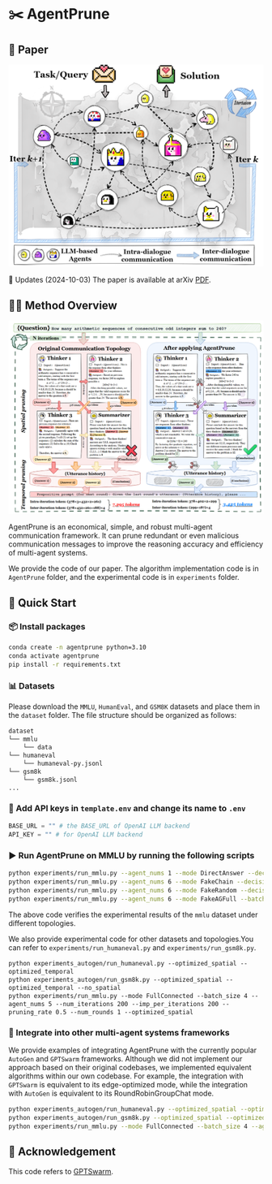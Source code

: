 # ✂️ AgentPrune

## 📰 Paper

![1742733316798](image/README/1742733316798.png)

🚩 Updates (2024-10-03) The paper is available at arXiv [PDF](https://arxiv.org/abs/2410.02506).

## 👋🏻 Method Overview

![1742733224397](image/README/1742733224397.png)

AgentPrune is an economical, simple, and robust multi-agent communication framework. It can prune redundant or even malicious communication messages to improve the reasoning accuracy and efficiency of multi-agent systems.

We provide the code of our paper. The algorithm implementation code is in `AgentPrune` folder, and the experimental code is in `experiments` folder.

## 🚀 Quick Start

### 📦 Install packages

```bash
conda create -n agentprune python=3.10
conda activate agentprune
pip install -r requirements.txt
```

### 📊 Datasets

Please download the `MMLU`, `HumanEval`, and `GSM8K` datasets and place them in the `dataset` folder. The file structure should be organized as follows:

```
dataset
└── mmlu
    └── data
└── humaneval
    └── humaneval-py.jsonl
└── gsm8k
    └── gsm8k.jsonl
...
```

### 🔑 Add API keys in `template.env` and change its name to `.env`

```python
BASE_URL = "" # the BASE_URL of OpenAI LLM backend
API_KEY = "" # for OpenAI LLM backend
```

### ▶️ Run AgentPrune on MMLU by running the following scripts

```bash
python experiments/run_mmlu.py --agent_nums 1 --mode DirectAnswer --decision_method FinalMajorVote --agent_names AdverarialAgent --batch_size 4
python experiments/run_mmlu.py --agent_nums 6 --mode FakeChain --decision_method FinalMajorVote --agent_names AdverarialAgent --batch_size 4
python experiments/run_mmlu.py --agent_nums 6 --mode FakeRandom --decision_method FinalMajorVote --agent_names AdverarialAgent --batch_size 4
python experiments/run_mmlu.py --agent_nums 6 --mode FakeAGFull --batch_size 4 --num_iterations 10 --imp_per_iterations 5 --pruning_rate 0.25 --num_rounds 1 --optimized_spatial --optimized_temporal
```

The above code verifies the experimental results of the `mmlu` dataset under different topologies.

We also provide experimental code for other datasets and topologies.You can refer to `experiments/run_humaneval.py` and `experiments/run_gsm8k.py`.

```
python experiments_autogen/run_humaneval.py --optimized_spatial --optimized_temporal
python experiments_autogen/run_gsm8k.py --optimized_spatial --optimized_temporal --no_spatial
python experiments/run_mmlu.py --mode FullConnected --batch_size 4 --agent_nums 5 --num_iterations 200 --imp_per_iterations 200 --pruning_rate 0.5 --num_rounds 1 --optimized_spatial
```

### 🔗 Integrate into other multi-agent systems frameworks

We provide examples of integrating AgentPrune with the currently popular `AutoGen` and `GPTSwarm` frameworks. Although we did not implement our approach based on their original codebases, we implemented equivalent algorithms within our own codebase. For example, the integration with `GPTSwarm` is equivalent to its edge-optimized mode, while the integration with `AutoGen` is equivalent to its RoundRobinGroupChat mode.

```bash
python experiments_autogen/run_humaneval.py --optimized_spatial --optimized_temporal
python experiments_autogen/run_gsm8k.py --optimized_spatial --optimized_temporal --no_spatial
python experiments/run_mmlu.py --mode FullConnected --batch_size 4 --agent_nums 5 --num_iterations 200 --imp_per_iterations 200 --pruning_rate 0.5 --num_rounds 1 --optimized_spatial
```

## 🙏 Acknowledgement

This code refers to [GPTSwarm](https://github.com/metauto-ai/GPTSwarm).
